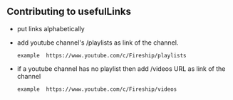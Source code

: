 ## Contributing to usefulLinks

- put links alphabetically

- add youtube channel's /playlists as link of the channel. 
     ```
    example  https://www.youtube.com/c/Fireship/playlists
     ```

- if a youtube channel has no playlist then add /videos URL as link of the channel

     ```
    example  https://www.youtube.com/c/Fireship/videos
     ```